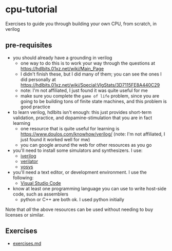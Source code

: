 # cpu-tutorial

Exercises to guide you through building your own CPU, from scratch, in verilog

## pre-requisites

- you should already have a grounding in verilog
    - one way to do this is to work your way through the questions at https://hdlbits.01xz.net/wiki/Main_Page
    - I didn't finish these, but I did many of them; you can see the ones I did personally at https://hdlbits.01xz.net/wiki/Special:VlgStats/3D7115FE8A440C29
    - note: I'm not affiliated, I just found it was quite useful for me
    - make sure you complete the `game of life` problem, since you are going to be building tons of finite state machines, and this problem is good practice
- to learn verilog, hdlbits isn't enough: this just provides short-term validation, practice, and dopamine-stimulation that you are in fact learning
    - one resource that is quite useful for learning is https://www.doulos.com/knowhow/verilog/ (note: I'm not affiliated, I just found it worked well for mw)
    - you can google around the web for other resources as you go
- you'll need to install some simulators and synthesizers. I use:
     - [iverilog](http://iverilog.icarus.com/)
     - [verilator](https://www.veripool.org/verilator/)
     - [yosys](https://github.com/YosysHQ/yosys)
- you'll need a text editor, or development environment. I use the following:
    - [Visual Studio Code](https://code.visualstudio.com/)
- know at least one programming language you can use to write host-side code, such as assemblers
    - python or C++ are both ok. I used python initially

Note that *all* the above resources can be used without needing to buy licenses or similar.

## Exercises

- [exercises.md](/exercises.md)
